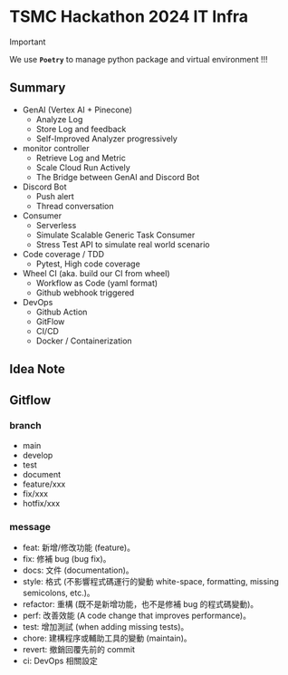 # TSMC Hackathon 2024 IT Infra

> [!IMPORTANT]
> We use **`Poetry`** to manage python package and virtual environment !!!

<!-- 
https://docs.github.com/en/get-started/writing-on-github/getting-started-with-writing-and-formatting-on-github/basic-writing-and-formatting-syntax#alerts
 -->

## Summary

- GenAI (Vertex AI + Pinecone)
  - Analyze Log
  - Store Log and feedback
  - Self-Improved Analyzer progressively
- monitor controller
  - Retrieve Log and Metric
  - Scale Cloud Run Actively
  - The Bridge between GenAI and Discord Bot
- Discord Bot
  - Push alert
  - Thread conversation
- Consumer
  - Serverless
  - Simulate Scalable Generic Task Consumer
  - Stress Test API to simulate real world scenario
- Code coverage / TDD
  - Pytest, High code coverage
- Wheel CI (aka. build our CI from wheel)
  - Workflow as Code (yaml format)
  - Github webhook triggered
- DevOps
  - Github Action
  - GitFlow
  - CI/CD
  - Docker / Containerization

## Idea Note

<!-- ## TODO

- [AI](#AI)
- [DevOps](#DevOps)
- [Monitor System (GCE)](#Monitor-System-GCE)
- [Consumer (Consumer Cloud)](#Consumer-Cloud-Run)
- [Discord Bot](#Service-Discord-Bot) -->

## Gitflow

### branch

- main
- develop
- test
- document
- feature/xxx
- fix/xxx
- hotfix/xxx

### message

- feat: 新增/修改功能 (feature)。
- fix: 修補 bug (bug fix)。
- docs: 文件 (documentation)。
- style: 格式 (不影響程式碼運行的變動 white-space, formatting, missing semicolons, etc.)。
- refactor: 重構 (既不是新增功能，也不是修補 bug 的程式碼變動)。
- perf: 改善效能 (A code change that improves performance)。
- test: 增加測試 (when adding missing tests)。
- chore: 建構程序或輔助工具的變動 (maintain)。
- revert: 撤銷回覆先前的 commit
- ci: DevOps 相關設定
